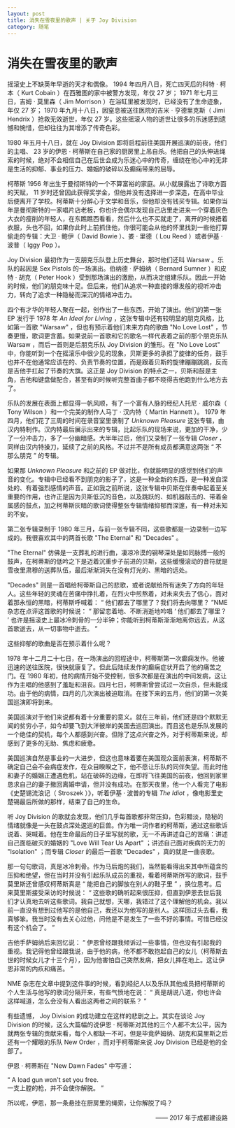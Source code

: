 ```yaml
---
layout: post
title: 消失在雪夜里的歌声 | 关于 Joy Division
category: 随笔
---
```


# 消失在雪夜里的歌声

摇滚史上不缺英年早逝的天才和偶像。 1994 年四月八日，死亡四天后的科特 · 柯本（ Kurt Cobain ）在西雅图的家中被警方发现，年仅 27 岁； 1971 年七月三日，吉姆 · 莫里森（ Jim Morrison ）在浴缸里被发现时，已经没有了生命迹象，年仅 27 岁； 1970 年九月十八日，因窒息被送往医院的吉米 · 亨德里克斯（ Jimi Hendrix ）抢救无效逝世，年仅 27 岁。这些摇滚人物的逝世让很多的乐迷感到遗憾和惋惜，但却往往为其增添了传奇色彩。


1980 年五月十八日，就在 Joy Division 即将启程前往美国开展巡演的前夜，他们的主唱、 23 岁的伊恩 · 柯蒂斯在自己家的厨房里上吊自杀。他把自己的头伸进绳索的时候，绝对不会相信自己在后世会成为乐迷心中的传奇，缠绕在他心中的无非是生活的抑郁、事业的压力、婚姻的破碎以及癫痫带来的屈辱。


柯蒂斯 1956 年出生于曼彻斯特的一个不算富裕的家庭。从小就展露出了诗歌方面的天赋， 11 岁时还曾因此获得奖学金，但他并没有选择进一步深造，在高中毕业后便离开了学校。柯蒂斯十分醉心于文学和音乐，但他却没有钱买专辑。如果你当年是曼彻斯特的一家唱片店老板，你也许会偶尔发现自己店里走进来一个穿着灰色大衣的瘦削的年轻人，在东瞧瞧西看看，然后什么也不买就走了，离开的时候捂着衣服，头也不回，如果你此时上前抓住他，你很可能会从他的怀里找到一些他打算偷走的专辑：大卫 · 鲍伊（ David Bowie ）、娄 · 里德（ Lou Reed ）或者伊基 · 波普（ Iggy Pop ）。


Joy Division 最初作为一支朋克乐队登上历史舞台，那时他们还叫 Warsaw 。乐队的起因是 Sex Pistols 的一场演出。伯纳德 · 萨姆纳（ Bernard Sumner ）和皮特 · 胡克（ Peter Hook ）受到那场演出的激励，从而决定组建乐队。因此一开始的时候，他们的朋克味十足。但后来，他们从追求一种直接的爆发般的视听冲击力，转向了追求一种隐秘而深沉的情绪冲击力。

四个有才华的年轻人聚在一起，创作出了一些东西，开始了演出。他们的第一张 EP 发行于 1978 年<i> An Ideal for Living </i>，这张专辑中还有较明显的朋克风格，比如第一首歌 "Warsaw" ，但也有预示着他们未来方向的歌曲 "No Love Lost" ，节奏更慢，歌词更含蓄。如果说前一首歌和它的歌名一样代表着之前的那个朋克乐队 Warsaw ，而后一首则是后朋克乐队 Joy Division 的雏形。在 "No Love Lost" 中，你能听到一个在摇滚乐中很少见的现象，贝斯更多的承担了旋律的任务，鼓手也并不在他通常应该在的、负责节奏的位置，而是跟着贝斯的旋律蹦蹦跳跳，反而是吉他手扛起了节奏的大旗。这正是 Joy Division 的特点之一，贝斯和鼓是主角，吉他和键盘做配合，甚至有的时候听完整首曲子都不晓得吉他跑到什么地方去了。


乐队的发展在表面上都显得一帆风顺，有了一个富有人脉的经纪人托尼 · 威尔森（ Tony Wilson ）和一个完美的制作人马丁 · 汉内特（ Martin Hannett ）。 1979 年四月，他们花了三周的时间在录音室里录制了<i> Unknown Pleasure </i>这张专辑，由汉内特制作。汉内特最后展示出来的专辑，比起乐队的现场来说，更加的干净，少了一分冲击力，多了一分幽暗感。大半年过后，他们又录制了一张专辑<i> Closer </i>，同样由汉内特操刀，延续了之前的风格。不过并不是所有成员都满意这两张 “ 不那么朋克 ” 的专辑。


如果那<i> Unknown Pleasure </i>和之前的 EP 做对比，你就能明显的感觉到他们的声音的变化。专辑中已经看不到朋克的影子了，这是一种全新的东西，是一种发自深处的、有着强烈感情的声音。正如我之前所说，这张专辑中贝斯在伴奏中起着至关重要的作用，也许正是因为贝斯低沉的音色，以及跳跃的、如机器敲击的、带着金属感的鼓点，加之柯蒂斯灰暗的歌词使得整张专辑情绪抑郁而深邃，有一种对未知的不安。


第二张专辑录制于 1980 年三月，与前一张专辑不同，这些歌都是一边录制一边写成的。我很喜欢其中的两首长歌 "The Eternal" 和 "Decades" 。

"The Eternal" 仿佛是一支葬礼的进行曲，凄凉冷漠的钢琴深处是如同脉搏一般的鼓声，在柯蒂斯的低吟之下是迈着沉重步子前进的贝斯，这些缓慢滚动的音符就是雪夜里肃穆的送葬队伍，最后渐渐消失在没有灯光的、黑暗的远处。


"Decades" 则是一首唱给柯蒂斯自己的悲歌，或者说献给所有迷失了方向的年轻人。这些年轻的灵魂在苦痛中挣扎着，在烈火中煎熬着，对未来失去了信心，面对着那永恒的黑暗，柯蒂斯呼喊着： “ 他们都去了哪里了？我们将去向哪里？ ”NME 杂志在点评这首歌的时候说： “ 那留恋着地、不断消逝地吟唱 ‘ 他们都去了哪里？ ’ 也许是摇滚史上最冰冷刺骨的一分半钟；你能听到柯蒂斯渐渐地离你远去，从这首歌逝去，从一切事物中逝去。 ”


这些抑郁的歌曲是否在预示着什么呢？


1978 年十二月二十七日，在一场演出的回程途中，柯蒂斯第一次癫痫发作。他被迅速的送往医院，很快就康复了。但此后陆续发作的癫痫症状开启了他的痛苦之门。在 1980 年初，他的病情开始不受控制，很多次都是在演出的中间发病，这让作为主唱的他感到了羞耻和沮丧。四月七日，柯蒂斯曾尝试过一次自杀，但未能成功。由于他的病情，四月的几次演出被迫取消。在接下来的五月，他们的第一次美国巡演即将到来。

美国巡演对于他们来说都有着十分重要的意义。就在三年前，他们还是四个默默无闻的贫穷小子，如今却要飞到大洋彼岸的美国去巡回演出。而且这也是乐队发展的一个绝佳的契机，每个人都感到兴奋。但除了这点兴奋之外，对于柯蒂斯来说，却感到了更多的无助、焦虑和疲惫。


美国巡演自然是事业的一大进步，但这也意味着要在美国观众面前表演，柯蒂斯不确定自己会不会病症发作，在众目睽睽之下，他不愿让乐队的同伴失望。而此时他和妻子的婚姻正遭遇危机，站在破碎的边缘，在即将飞往美国的前夜，他回到家里恳求自己的妻子撤回离婚申请，但并没有成功。在那天夜里，他一个人看完了电影《史楚锡流浪记（ Stroszek ）》，听着伊基 · 波普的专辑<i> The Idiot </i>，像电影里史楚锡最后所做的那样，结束了自己的生命。


听 Joy Division 的歌就会发现，他们几乎每首歌都非常压抑，色彩黯淡，隐秘的情绪就像是一头在鼓点深处逡巡的巨兽。作为唯一词作者的柯蒂斯，通过这些歌诉说着、哭喊着。他在生命最后的日子里写就的歌，无一不再讲述自己的苦痛：讲述自己面临破灭的婚姻的 "Love Will Tear Us Apart" ；讲述自己面对疾病的无力的 "Isolation" ；而专辑<i> Closer </i>的最后一首歌 "Decades" ，真的就是一曲丧歌。


那一句句歌词，真是冰冷刺骨。作为马后炮的我们，当然能看得出来其中所蕴含的压抑和绝望，但在当时并没有引起乐队成员的重视，看着柯蒂斯所写的歌词，鼓手莫里斯还曾感叹柯蒂斯真是 “ 能把自己的脚放在别人的鞋子里 ” ，换位思考。后来莫里斯接受采访的时候说： “ 这些歌的确听起来很压抑，但直到伊恩去世后我们才认真地去听这些歌词。我自己就想，天哪，我错过了这个理解他的机会。我以前一直没有想到过他写的是他自己，我还以为他写的是别人。这样回过头去看，我真够笨。我当时没有去关心过他，问他是不是发生了一些不好的事情。可惜已经没有这个机会了。 ”

吉他手萨姆纳后来回忆说： “ 伊恩曾经跟我倾诉过一些事情，但也没有引起我的重视。我记得他曾经跟我说，由于他的病，他不都不敢抱起自己的女儿（柯蒂斯去世的时候女儿才十三个月），因为他害怕自己突然发病，把女儿摔在地上。这让伊恩非常的内疚和痛苦。 ”

NME 杂志在文章中提到这件事的时候，看到经纪人以及乐队其他成员把柯蒂斯的个人生活与他写的歌词分隔开来，有些气愤地在说： “ 真是胡说八道，你也许会这样喊道，怎么会没有人看出这两者之间的联系？ ”


有些遗憾， Joy Division 的成功建立在这样的悲剧之上。其实在谈论 Joy Division 的时候，这么大篇幅的说伊恩 · 柯蒂斯对其他的三个人都不太公平，因为就两张专辑的贡献来看，每个人都缺一不可。但是毕竟萨姆纳、胡克和莫里斯之后还有一个耀眼的乐队 New Order ，而对于柯蒂斯来说 Joy Division 已经是他的全部了。


伊恩 · 柯蒂斯在 "New Dawn Fades" 中写道：

“ A load gun won't set you free. <br>
一支上膛的枪，并不会使你解脱。 ”

所以呢，伊恩，那一条悬挂在厨房里的绳索，让你解脱了吗？

<p align="right">—— 2017 年于成都建设路</p>
